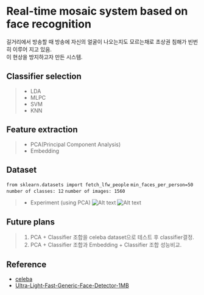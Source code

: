 # Real-time mosaic system based on face recognition
길거리에서 방송할 때 방송에 자신의 얼굴이 나오는지도 모르는채로 초상권 침해가 빈번히 이루어 지고 있음.         
이 현상을 방지하고자 만든 시스템.
## Classifier selection
> * LDA
> * MLPC
> * SVM
> * KNN

## Feature extraction
> * PCA(Principal Component Analysis)
> * Embedding


## Dataset
 ```from sklearn.datasets import fetch_lfw_people```     ```min_faces_per_person=50``` ```number of classes: 12``` ```number of images: 1560```
> * Experiment (using PCA)
![Alt text](Fig/skleran_dataset_output/component_changes_variance.png)
![Alt text](Fig/skleran_dataset_output/component_changes_variance_mlpc_added.png)


## Future plans
> 1. PCA + Classifier 조합을 celeba dataset으로 테스트 후 classifier결정.
> 2. PCA + Classifier 조합과 Embedding + Classifier 조합 성능비교.

## Reference
* [celeba](http://mmlab.ie.cuhk.edu.hk/projects/CelebA.html)
* [Ultra-Light-Fast-Generic-Face-Detector-1MB](https://github.com/Linzaer/Ultra-Light-Fast-Generic-Face-Detector-1MB)
